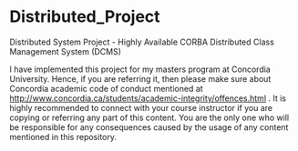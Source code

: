 # Distributed_Project

Distributed System Project - Highly Available CORBA Distributed Class Management System (DCMS)

I have implemented this project for my masters program at Concordia University. Hence, if you are referring it, then please make sure about Concordia academic code of conduct mentioned at http://www.concordia.ca/students/academic-integrity/offences.html . It is highly recommended to connect with your course instructor if you are copying or referring any part of this content. You are the only one who will be responsible for any consequences caused by the usage of any content mentioned in this repository.
